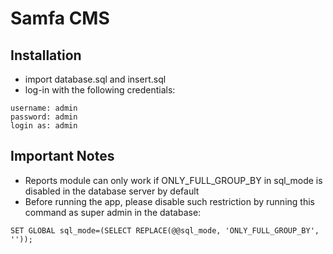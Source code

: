 # Samfa CMS

## Installation
- import database.sql and insert.sql
- log-in with the following credentials:

```
username: admin
password: admin
login as: admin
```

## Important Notes
- Reports module can only work if ONLY_FULL_GROUP_BY in sql_mode is disabled in the database server by default
- Before running the app, please disable such restriction by running this command as super admin in the database:

```
SET GLOBAL sql_mode=(SELECT REPLACE(@@sql_mode, 'ONLY_FULL_GROUP_BY', ''));
```
